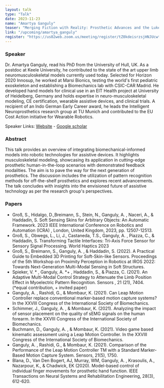 ```yaml
---
layout: talk
type: "Talk"
date: 2023-11-23
name: "Amartya Ganguly"
teaser: "Merging Fiction with Reality: Prosthetic Advances and the Luke Skywalker Paradigm"
link: "/upcoming/amartya_ganguly"
register: "https://us02web.zoom.us/meeting/register/tZ0kdeisrzsjHNJUcwtiQ8hfJ1h5htFgA7_d"
---
```


### Speaker 
Dr. Amartya Ganguly, read his PhD from the University of Hull, UK.  As a postdoc at Keele University, he contributed to the state of the art upper limb neuromusculoskeletal models currently used today. Selected for Horizon 2020 Innosup, he worked at Marsi Bionics, testing the world's first pediatric exoskeleton and establishing a Biomechanics lab with CSIC-CAR Madrid. He developed hand models for clinical use in an EIT Health project at University of Heidelberg, Germany and holds expertise in neuro-musculoskeletal modeling, CE certification, wearable assistive devices, and clinical trials. A recipient of an Indo German Early Career award, he leads the Intelligent Neuroprosthetics research group at TU Munich and contributed to the EU Cost Action initiative for Wearable Robotics.

Speaker Links: [Website](https://www.mirmi.tum.de/en/mirmi/team/ganguly-amartya/) - [Google scholar](https://scholar.google.com/citations?user=TyaaiKMAAAAJ&hl=en)

### Abstract 
This talk provides an overview of integrating biomechanical-informed models into robotic technologies for assistive devices. It highlights musculoskeletal modeling, showcasing its application in cutting-edge prosthetic human-in-the-loop scenarios with demonstrated feedback modalities. The aim is to pave the way for the next generation of prosthetics. The discussion includes the utilization of pattern recognition methods for off-the-shelf prosthetics and explores recent advancements. The talk concludes with insights into the envisioned future of assistive technology as per the research group's perspectives.

### Papers
* Groß, S., Hidalgo, D.,Breimann, S., Stein, N., Ganguly, A. , Naceri, A., & Haddadin, S. Soft Sensing Skins for Arbitrary Objects: An Automatic Framework. 2023 IEEE International Conference on Robotics and Automation (ICRA) , London, United Kingdom, 2023, pp. 12507-12513.
* Groß, S., Obwegs, L., Li, J., Castaneda, T.S., Ganguly, A. , Piazza, C., & Haddadin, S. Transforming Tactile Interfaces: Tri-Axis Force Sensor for Sensory Signal Processing. World Haptics 2023
* Groß, S., Breimann, S., Ganguly, A. , & Haddadin, S. (2022). A Practical Guide to Embedded 3D Printing for Soft-Skin-like Sensors. Proceedings of the 5th Workshop on Proximity Perception in Robotics at IROS 2022: Towards Next-Generation Multi-Modal Sensing in Soft Structures.
* Spieker, V. * , Ganguly, A. *+ , Haddadin, S., & Piazza, C. (2021). An Adaptive Multi-Modal Control Strategy to Attenuate the Limb Position Effect in Myoelectric Pattern Recognition. Sensors ,  21 (21), 7404. (*equal contribution, + invited paper)
* Ganguly, A. , Rashidi, G., & Mombaur, K. (2021). Can Leap Motion Controller replace conventional marker-based motion capture systems? In the XXVIII Congress of the International Society of Biomechanics.
* Schimmer, J., Ganguly, A. , & Mombaur, K. (2021). Analyzing the impact of sensor placement on the quality of sEMG signals on the human forearm. In the XXVIII Congress of the International Society of Biomechanics.
* Buchmann, D., Ganguly, A. , & Mombaur, K. (2021). Video game based kinematic assessment using a Leap Motion Controller. In the XXVIII Congress of the International Society of Biomechanics.
* Ganguly, A. , Rashidi, G., & Mombaur, K. (2021). Comparison of the Performance of the Leap Motion Controller TM with a Standard Marker-Based Motion Capture System. Sensors, 21(5), 1750.
* Blana, D., Van Den Bogert, AJ, Murray, WM, Ganguly, A. , Krasoulis, A., Nazarpour, K., & Chadwick, EK (2020). Model-based control of individual finger movements for prosthetic hand function. IEEE Transactions on Neural Systems and Rehabilitation Engineering, 28(3), 612-620.
